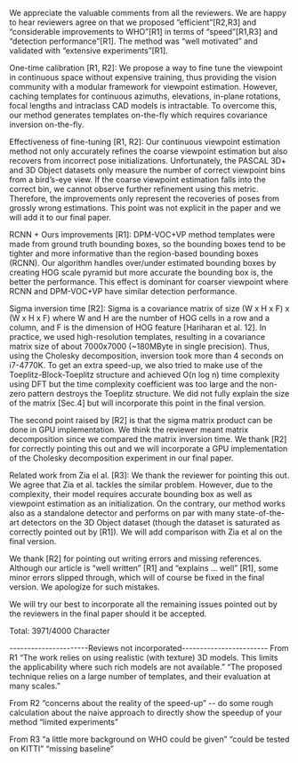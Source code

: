 We appreciate the valuable comments from all the reviewers. We are happy to
hear reviewers agree on that we proposed “efficient”[R2,R3] and “considerable
improvements to WHO”[R1] in terms of “speed”[R1,R3] and “detection
performance”[R1]. The method was “well motivated”  and validated with
“extensive experiments”[R1].

One-time calibration [R1, R2]: We propose a way to fine tune the viewpoint in
continuous space without expensive training, thus providing the vision community
with a modular framework for viewpoint estimation. However, caching 
templates for continuous azimuths, elevations, in-plane rotations, focal lengths and
intraclass CAD models is intractable. To overcome this, our
method generates templates on-the-fly which requires covariance inversion on-the-fly. 

Effectiveness of fine-tuning [R1, R2]: Our continuous viewpoint estimation
method not only accurately refines the coarse
viewpoint estimation but also recovers from incorrect pose initializations.
Unfortunately, the PASCAL 3D+ and 3D Object datasets only measure the number
of correct viewpoint bins from a bird’s-eye view. If the coarse viewpoint estimation
falls into the correct bin, we cannot observe further refinement using this metric.
Therefore, the improvements only represent the recoveries of poses from
grossly wrong estimations.
This point was not explicit in the paper and we will add it to our final paper. 

RCNN + Ours improvements [R1]: DPM-VOC+VP method templates were made from ground truth
bounding boxes, so the bounding boxes tend to be tighter and more informative than
the region-based bounding boxes (RCNN). Our algorithm handles over/under 
estimated bounding boxes by creating HOG scale pyramid but more accurate 
the bounding box is, the better the performance. This effect
is dominant for coarser viewpoint where RCNN and DPM-VOC+VP have similar
detection performance.

Sigma inversion time [R2]: Sigma is a covariance matrix of size (W x H x F) x (W x H x F)
where W and H are the number of HOG cells in a row and a column, and F is the
dimension of HOG feature [Hariharan et al. 12]. In practice, we used
high-resolution templates, resulting in a covariance matrix size of about
7000x7000 (~180MByte in single precision). Thus, using the Cholesky
decomposition, inversion took more than 4 seconds on i7-4770K. To get an extra speed-up,
we also tried to make use of the Toeplitz-Block-Toeplitz structure and achieved
O(n log n) time complexity using DFT but the time complexity coefficient was
too large and the non-zero pattern destroys the Toeplitz structure. We 
did not fully explain the size of the matrix [Sec.4] but will
incorporate this point in the final version.

The second point raised by [R2] is that the sigma matrix product can be done in GPU
implementation. We think the reviewer meant matrix decomposition since we
compared the matrix inversion time. We thank [R2] for correctly pointing this
out and we will incorporate a GPU implementation of the Cholesky decomposition
experiment in our final paper.

Related work from Zia el al. [R3]: We thank the reviewer for pointing this out. We agree that Zia et
al. tackles the similar problem. However, due to the complexity, their
model requires accurate bounding box as well as viewpoint estimation as an 
initialization. On the contrary, our method works also as a standalone detector 
and performs on par with many state-of-the-art detectors on the 3D Object dataset
(though the dataset is saturated as correctly pointed out by [R1]).
We will add comparison with Zia et al on the final version.

We thank [R2] for pointing out writing errors and missing references. Although
our article is “well written” [R1] and “explains ... well” [R1], some minor errors
slipped through, which will of course be fixed in the final version.
We apologize for such mistakes.

We will try our best to incorporate all the remaining issues pointed out by the
reviewers in the final paper should it be accepted.

Total: 3971/4000 Character

----------------------Reviews not incorporated------------------------
From R1
“The work relies on using realistic (with texture) 3D models. This limits the applicability where such rich models are not available.”
“The proposed technique relies on a large number of templates, and their evaluation at many scales.”

From R2
“concerns about the reality of the speed-up” -- do some rough calculation about the naive approach to directly show the speedup of your method
“limited experiments”

From R3
“a little more background on WHO could be given”
“could be tested on KITTI”
“missing baseline”
